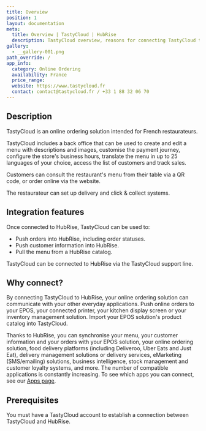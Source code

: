 ```yaml
---
title: Overview
position: 1
layout: documentation
meta:
  title: Overview | TastyCloud | HubRise
  description: TastyCloud overview, reasons for connecting TastyCloud to HubRise and summary of integrated features. Synchronise data between your EPOS and your apps.
gallery:
  - __gallery-001.png
path_override: /
app_info:
  category: Online Ordering
  availability: France
  price_range:
  website: https://www.tastycloud.fr
  contact: contact@tastycloud.fr / +33 1 88 32 06 70
---
```


## Description

TastyCloud is an online ordering solution intended for French restaurateurs.

TastyCloud includes a back office that can be used to create and edit a menu with descriptions and images, customise the payment journey, configure the store's business hours, translate the menu in up to 25 languages of your choice, access the list of customers and track sales.

Customers can consult the restaurant's menu from their table via a QR code, or order online via the website.

The restaurateur can set up delivery and click & collect systems.

## Integration features

Once connected to HubRise, TastyCloud can be used to:

- Push orders into HubRise, including order statuses.
- Push customer information into HubRise.
- Pull the menu from a HubRise catalog.

TastyCloud can be connected to HubRise via the TastyCloud support line.

## Why connect?

By connecting TastyCloud to HubRise, your online ordering solution can communicate with your other everyday applications. Push online orders to your EPOS, your connected printer, your kitchen display screen or your inventory management solution. Import your EPOS solution's product catalog into TastyCloud.

Thanks to HubRise, you can synchronise your menu, your customer information and your orders with your EPOS solution, your online ordering solution, food delivery platforms (including Deliveroo, Uber Eats and Just Eat), delivery management solutions or delivery services, eMarketing (SMS/emailing) solutions, business intelligence, stock management and customer loyalty systems, and more. The number of compatible applications is constantly increasing. To see which apps you can connect, see our [Apps page](/apps).

## Prerequisites

You must have a TastyCloud account to establish a connection between TastyCloud and HubRise.
